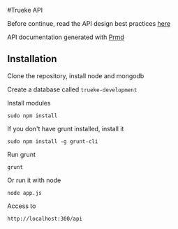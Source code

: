 #Trueke API

Before continue, read the API design best practices [here](https://github.com/interagent/http-api-design)

API documentation generated with [Prmd](https://github.com/interagent/prmd)

## Installation

Clone the repository, install node and mongodb

Create a database called `trueke-development`

Install modules

```
sudo npm install
```

If you don't have grunt installed, install it

```
sudo npm install -g grunt-cli
```

Run grunt 

```
grunt
```

Or run it with node

```
node app.js
```

Access to 
```
http://localhost:300/api
```

